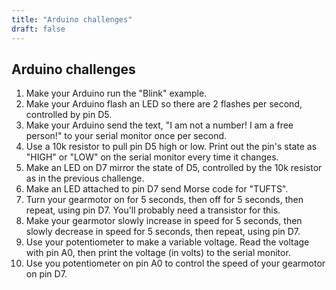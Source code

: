 ```yaml
---
title: "Arduino challenges"
draft: false
---
```


## Arduino challenges

1. Make your Arduino run the "Blink" example.
2. Make your Arduino flash an LED so there are 2 flashes per second, controlled by pin D5.
3. Make your Arduino send the text, "I am not a number! I am a free person!" to your serial monitor once per second.
4. Use a 10k resistor to pull pin D5 high or low. Print out the pin's state as "HIGH" or "LOW" on the serial monitor every time it changes.
5. Make an LED on D7 mirror the state of D5, controlled by the 10k resistor as in the previous challenge.
6. Make an LED attached to pin D7 send Morse code for "TUFTS".
7. Turn your gearmotor on for 5 seconds, then off for 5 seconds, then repeat, using pin D7. You'll probably need a transistor for this.
8. Make your gearmotor slowly increase in speed for 5 seconds, then slowly decrease in speed for 5 seconds, then repeat, using pin D7.
9. Use your potentiometer to make a variable voltage. Read the voltage with pin A0, then print the voltage (in volts) to the serial monitor.
10. Use you potentiometer on pin A0 to control the speed of your gearmotor on pin D7.
